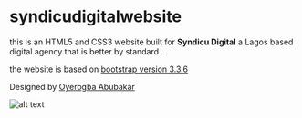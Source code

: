 # syndicudigitalwebsite

this is an HTML5 and CSS3 website built for **Syndicu Digital** a Lagos based digital agency
that is better by standard .

the website is based on [bootstrap version 3.3.6](http://getbootstrap.com/)

Designed by [Oyerogba Abubakar](https://about.me/abusavvy)

![alt text](https://avatars0.githubusercontent.com/u/22572970?v=3&s=460 "Abubakar picture")

